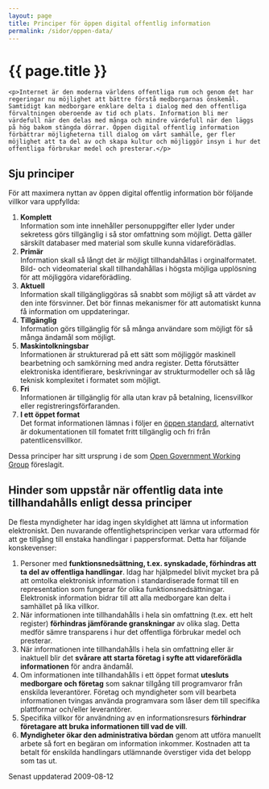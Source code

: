 ```yaml
---
layout: page
title: Principer för öppen digital offentlig information
permalink: /sidor/oppen-data/
---
```

<!-- page content start -->

<div class="container">
<div class="row">
<div class="col-md-8">
<h1>{{ page.title }}</h1>
							
	<p>Internet är den moderna världens offentliga rum och genom det har regeringar nu möjlighet att bättre förstå medborgarnas önskemål. Samtidigt kan medborgare enklare delta i dialog med den offentliga förvaltningen oberoende av tid och plats. Information bli mer värdefull när den delas med många och mindre värdefull när den läggs på hög bakom stängda dörrar. Öppen digital offentlig information förbättrar möjligheterna till dialog om vårt samhälle, ger fler möjlighet att ta del av och skapa kultur och möjliggör insyn i hur det offentliga förbrukar medel och presterar.</p>

<h2>Sju principer<br></h2>
<p>För att maximera nyttan av öppen digital offentlig information bör följande villkor vara uppfyllda:</p>
<ol>
<li><strong>Komplett</strong><br> Information som inte innehåller personuppgifter eller lyder under sekretess görs tillgänglig i så stor omfattning som möjligt. Detta gäller särskilt databaser med material som skulle kunna vidareförädlas.</li>
<li><strong>Primär</strong><br> Information skall så långt det är möjligt tillhandahållas i orginalformatet. Bild- och videomaterial skall tillhandahållas i högsta möjliga upplösning för att möjliggöra vidareförädling.</li>
<li><strong>Aktuell</strong><br> Information skall tillgängliggöras så snabbt som möjligt så att värdet av den inte försvinner. Det bör finnas mekanismer för att automatiskt kunna få information om uppdateringar.</li>
<li><strong>Tillgänglig</strong><br> Information görs tillgänglig för så många användare som möjligt för så många ändamål som möjligt.</li>
<li><strong>Maskintolkningsbar</strong><br> Informationen är strukturerad på ett sätt som möjliggör maskinell bearbetning och samkörning med andra register. Detta förutsätter elektroniska identifierare, beskrivningar av strukturmodeller och så låg teknisk komplexitet i formatet som möjligt.</li>
<li><strong>Fri</strong><br> Informationen är tillgänglig för alla utan krav på betalning, licensvillkor eller registreringsförfaranden.</li>
<li><strong>I ett öppet format</strong><br> Det format informationen lämnas i följer en <a href="https://web.archive.org/web/20121206180012/http://www.opengov.se/sidor/oppen-standard/">öppen standard</a>, alternativt är dokumentationen till fomatet fritt tillgänglig och fri från patentlicensvillkor.</li>
</ol>
<p>Dessa principer har sitt ursprung i de som <a lang="en" href="https://web.archive.org/web/20121206180012/http://www.opengovdata.org/">Open Government Working Group</a> föreslagit.</p>
<h2>Hinder som uppstår när offentlig data inte tillhandahålls enligt dessa principer<br></h2>
<p>De flesta myndigheter har idag ingen skyldighet att lämna ut information elektroniskt. Den nuvarande offentlighetsprincipen verkar vara utformad för att ge tillgång till enstaka handlingar i pappersformat. Detta har följande konskevenser:</p>
<ol>
<li>Personer med <strong>funktionsnedsättning, t.ex. synskadade, förhindras att ta del av offentliga handlingar</strong>. Idag har hjälpmedel blivit mycket bra på att omtolka elektronisk information i standardiserade format till en representation som fungerar för olika funktionsnedsättningar. Elektronisk information bidrar till att alla medborgare kan delta i samhället på lika villkor.</li>
<li>När informationen inte tillhandahålls i hela sin omfattning (t.ex. ett helt register) <strong>förhindras jämförande granskningar</strong> av olika slag. Detta medför sämre transparens i hur det offentliga förbrukar medel och presterar.</li>
<li>När informationen inte tillhandahålls i hela sin omfattning eller är inaktuell blir det <strong>svårare att starta företag i syfte att vidareförädla informationen</strong> för andra ändamål.</li>
<li>Om informationen inte tillhandahålls i ett öppet format <strong>utesluts medborgare och företag</strong> som saknar tillgång till programvaror från enskilda leverantörer. Företag och myndigheter som vill bearbeta informationen tvingas använda programvara som låser dem till specifika plattformar och/eller leverantörer. </li>
<li>Specifika villkor för användning av en informationsresurs <strong>förhindrar företagare att bruka informationen till vad de vill</strong>. </li>
<li><strong>Myndigheter ökar den administrativa bördan</strong> genom att utföra manuellt arbete så fort en begäran om information inkommer. Kostnaden att ta betalt för enskilda handlingars utlämnande överstiger vida det belopp som tas ut.</li>
</ol>
<p class="meta">Senast uppdaterad 2009-08-12</p>

</div>
</div>
</div>
